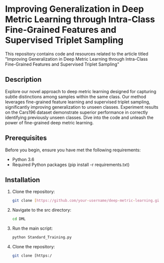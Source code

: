 # Improving Generalization in Deep Metric Learning through Intra-Class Fine-Grained Features and Supervised Triplet Sampling

This repository contains code and resources related to the article titled "Improving Generalization in Deep Metric Learning through Intra-Class Fine-Grained Features and Supervised Triplet Sampling"

## Description

Explore our novel approach to deep metric learning designed for capturing subtle distinctions among samples within the same class. Our method leverages fine-grained feature learning and supervised triplet sampling, significantly improving generalization to unseen classes. Experiment results on the Cars196 dataset demonstrate superior performance in correctly identifying previously unseen classes. Dive into the code and unleash the power of fine-grained deep metric learning.

## Prerequisites

Before you begin, ensure you have met the following requirements:
- Python 3.6
- Required Python packages (pip install -r requirements.txt)

## Installation

1. Clone the repository:
   ```bash
   git clone [https://github.com/your-username/deep-metric-learning.git](https://github.com/hamidehRafiee/DML.git)
   
   
2. Navigate to the src directory:
   ```bash
   cd DML
   ```

3. Run the main script:
   ```bash
   python Standard_Training.py
   ```
   
4. Clone the repository:
   ```bash
   git clone [https:/
   ```
   
